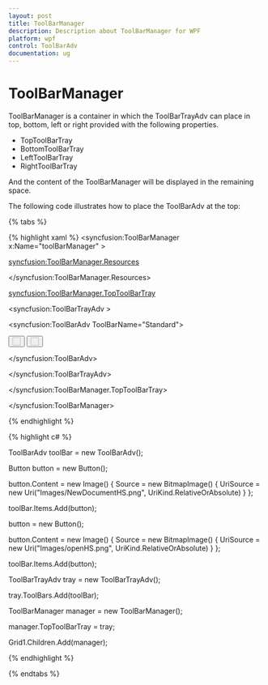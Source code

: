 ```yaml
---
layout: post
title: ToolBarManager
description: Description about ToolBarManager for WPF
platform: wpf
control: ToolBarAdv
documentation: ug
---
```


# ToolBarManager

ToolBarManager is a container in which the ToolBarTrayAdv can place in top, bottom, left or right provided with the following properties.

* TopToolBarTray
* BottomToolBarTray
* LeftToolBarTray
* RightToolBarTray

And the content of the ToolBarManager will be displayed in the remaining space.

The following code illustrates how to place the ToolBarAdv at the top:

{% tabs %}

{% highlight xaml %}
<syncfusion:ToolBarManager x:Name="toolBarManager" >

<syncfusion:ToolBarManager.Resources>

<Style TargetType="Button">

<Setter Property="Height" Value="20" />

<Setter Property="Width" Value="20"/>

</Style>

<Style TargetType="ToggleButton">

<Setter Property="Height" Value="20"/>

<Setter Property="Width" Value="20"/>

</Style>

</syncfusion:ToolBarManager.Resources>

<syncfusion:ToolBarManager.TopToolBarTray>

<syncfusion:ToolBarTrayAdv >

<syncfusion:ToolBarAdv ToolBarName="Standard">

<Button>

<Image Source="Images/NewDocumentHS.png" Width="16" Height="16"/>

</Button>

<Button >

<Image Source="Images/openHS.png" Width="16" Height="16"/>

</Button>

</syncfusion:ToolBarAdv>

</syncfusion:ToolBarTrayAdv>

</syncfusion:ToolBarManager.TopToolBarTray>

</syncfusion:ToolBarManager>     



{% endhighlight %}

{% highlight c# %}

ToolBarAdv toolBar = new ToolBarAdv();

Button button = new Button();

button.Content = new Image() { Source = new BitmapImage() { UriSource = new Uri("Images/NewDocumentHS.png", UriKind.RelativeOrAbsolute) } };

toolBar.Items.Add(button);

button = new Button();

button.Content = new Image() { Source = new BitmapImage() { UriSource = new Uri("Images/openHS.png", UriKind.RelativeOrAbsolute) } };

toolBar.Items.Add(button);

ToolBarTrayAdv tray = new ToolBarTrayAdv();

tray.ToolBars.Add(toolBar);

ToolBarManager manager = new ToolBarManager();

manager.TopToolBarTray = tray;

Grid1.Children.Add(manager);





{% endhighlight %}

{% endtabs %}

